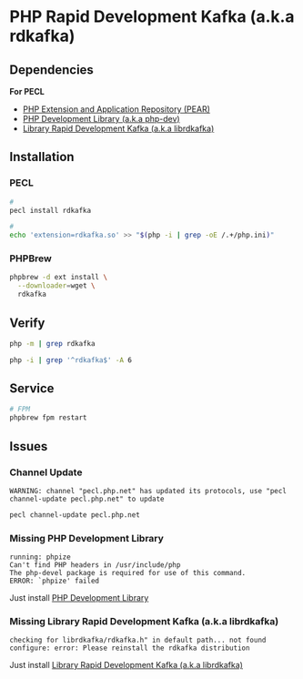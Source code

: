 # PHP Rapid Development Kafka (a.k.a rdkafka)

## Dependencies

**For PECL**

- [PHP Extension and Application Repository (PEAR)](/pear.md)
- [PHP Development Library (a.k.a php-dev)](/php/php-dev.md)
- [Library Rapid Development Kafka (a.k.a librdkafka)](/librdkafka.md)

## Installation

### PECL

```sh
#
pecl install rdkafka

#
echo 'extension=rdkafka.so' >> "$(php -i | grep -oE /.+/php.ini)"
```

### PHPBrew

```sh
phpbrew -d ext install \
  --downloader=wget \
  rdkafka
```

## Verify

```sh
php -m | grep rdkafka
```

```sh
php -i | grep '^rdkafka$' -A 6
```

## Service

```sh
# FPM
phpbrew fpm restart
```

## Issues

<!-- ###

```log
PHP Warning:  Module 'xml' already loaded in Unknown on line 0
```

TODO -->

<!-- ### Unavailable Releases

```log
No releases available for package "pecl.php.net/rdkafka"
install failed
```

TODO -->

### Channel Update

```log
WARNING: channel "pecl.php.net" has updated its protocols, use "pecl channel-update pecl.php.net" to update
```

```sh
pecl channel-update pecl.php.net
```

### Missing PHP Development Library

```log
running: phpize
Can't find PHP headers in /usr/include/php
The php-devel package is required for use of this command.
ERROR: `phpize' failed
```

Just install [PHP Development Library](/php/php-dev.md)

### Missing Library Rapid Development Kafka (a.k.a librdkafka)

```log
checking for librdkafka/rdkafka.h" in default path... not found
configure: error: Please reinstall the rdkafka distribution
```

Just install [Library Rapid Development Kafka (a.k.a librdkafka)](/librdkafka.md)
